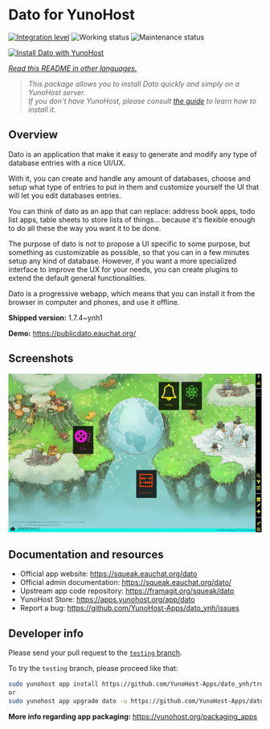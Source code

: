 <!--
N.B.: This README was automatically generated by <https://github.com/YunoHost/apps/tree/master/tools/readme_generator>
It shall NOT be edited by hand.
-->

# Dato for YunoHost

[![Integration level](https://dash.yunohost.org/integration/dato.svg)](https://ci-apps.yunohost.org/ci/apps/dato/) ![Working status](https://ci-apps.yunohost.org/ci/badges/dato.status.svg) ![Maintenance status](https://ci-apps.yunohost.org/ci/badges/dato.maintain.svg)

[![Install Dato with YunoHost](https://install-app.yunohost.org/install-with-yunohost.svg)](https://install-app.yunohost.org/?app=dato)

*[Read this README in other languages.](./ALL_README.md)*

> *This package allows you to install Dato quickly and simply on a YunoHost server.*  
> *If you don't have YunoHost, please consult [the guide](https://yunohost.org/install) to learn how to install it.*

## Overview

Dato is an application that make it easy to generate and modify any type of database entries with a nice UI/UX.

With it, you can create and handle any amount of databases, choose and setup what type of entries to put in them and customize yourself the UI that will let you edit databases entries.

You can think of dato as an app that can replace: address book apps, todo list apps, table sheets to store lists of things... because it's flexible enough to do all these the way you want it to be done.

The purpose of dato is not to propose a UI specific to some purpose, but something as customizable as possible, so that you can in a few minutes setup any kind of database. However, if you want a more specialized interface to improve the UX for your needs, you can create plugins to extend the default general functionalities.

Dato is a progressive webapp, which means that you can install it from the browser in computer and phones, and use it offline.


**Shipped version:** 1.7.4~ynh1

**Demo:** <https://publicdato.eauchat.org/>

## Screenshots

![Screenshot of Dato](./doc/screenshots/main_screen.webp)

## Documentation and resources

- Official app website: <https://squeak.eauchat.org/dato>
- Official admin documentation: <https://squeak.eauchat.org/dato/>
- Upstream app code repository: <https://framagit.org/squeak/dato>
- YunoHost Store: <https://apps.yunohost.org/app/dato>
- Report a bug: <https://github.com/YunoHost-Apps/dato_ynh/issues>

## Developer info

Please send your pull request to the [`testing` branch](https://github.com/YunoHost-Apps/dato_ynh/tree/testing).

To try the `testing` branch, please proceed like that:

```bash
sudo yunohost app install https://github.com/YunoHost-Apps/dato_ynh/tree/testing --debug
or
sudo yunohost app upgrade dato -u https://github.com/YunoHost-Apps/dato_ynh/tree/testing --debug
```

**More info regarding app packaging:** <https://yunohost.org/packaging_apps>

